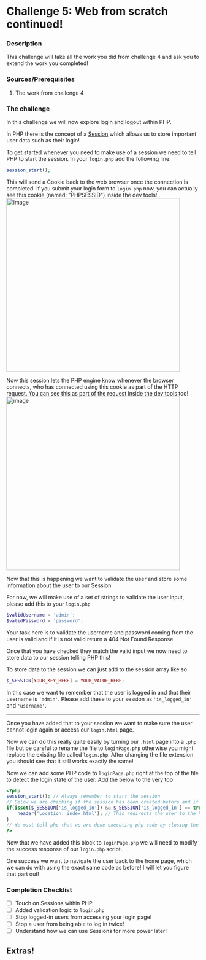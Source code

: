 # Challenge 5: Web from scratch continued!

### Description

This challenge will take all the work you did from challenge 4 and ask you to extend the work you completed!

### Sources/Prerequisites

1. The work from challenge 4

### The challenge

In this challenge we will now explore login and logout within PHP.

In PHP there is the concept of a [Session](https://www.w3schools.com/php/php_sessions.asp) which allows us to store
important user data such as their login!

To get started whenever you need to make use of a session we need to tell PHP to start the session. In your `login.php`
add the following line:

```php 
session_start();
```

This will send a Cookie back to the web browser once the connection is completed. If you submit your login form
to `login.php` now, you can actually see this cookie (named: "PHPSESSID") inside the dev tools!
<img width="452" alt="image" src="https://user-images.githubusercontent.com/23214373/160843677-86e42f68-0dbb-4a9a-bcfb-15b1187ffa42.png">


Now this session lets the PHP engine know whenever the browser connects, who has connected using this cookie as part of
the HTTP request. You can see this as part of the request inside the dev tools too!
<img width="452" alt="image" src="https://user-images.githubusercontent.com/23214373/160843699-48b960c0-31ea-4b84-bc8c-28e057536c2e.png">

Now that this is happening we want to validate the user and store some information about the user to our Session.

For now, we will make use of a set of strings to validate the user input, please add this to your `login.php`

```php
$validUsername = 'admin';
$validPassword = 'password';
```

Your task here is to validate the username and password coming from the user is valid and if it is not valid return a
404 Not Found Response.

Once that you have checked they match the valid input we now need to store data to our session telling PHP this!

To store data to the session we can just add to the session array like so

```php 
$_SESSION[YOUR_KEY_HERE] = YOUR_VALUE_HERE;
```

In this case we want to remember that the user is logged in and that their username is `'admin'`. Please add these to
your session as `'is_logged_in'` and `'username'`.

<hr/>

Once you have added that to your session we want to make sure the user cannot login again or access our `login.html`
page.

Now we can do this really quite easily by turning our `.html` page into a `.php` file but be careful to rename the file
to `loginPage.php` otherwise you might replace the existing file called `login.php`. After changing the file extension
you should see that it still works exactly the same!

Now we can add some PHP code to `loginPage.php` right at the top of the file to detect the login state of the user. Add
the below to the very top

```php
<?php
session_start(); // Always remember to start the session 
// Below we are checking if the session has been created before and if it has that it is set to true!
if(isset($_SESSION['is_logged_in']) && $_SESSION['is_logged_in'] == true) {
    header('Location: index.html'); // This redirects the user to the home page if they are already logged in!
}
// We must tell php that we are done executing php code by closing the php script using the symbol below!
?> 
```

Now that we have added this block to `loginPage.php` we will need to modify the success response of our `login.php` script.

One success we want to navigate the user back to the home page, which we can do with using the exact same code as before! I will let you figure that part out!

### Completion Checklist
- [ ] Touch on Sessions within PHP
- [ ] Added validation logic to `login.php`
- [ ] Stop logged-in users from accessing your login page!
- [ ] Stop a user from being able to log in twice!
- [ ] Understand how we can use Sessions for more power later!

## Extras!
